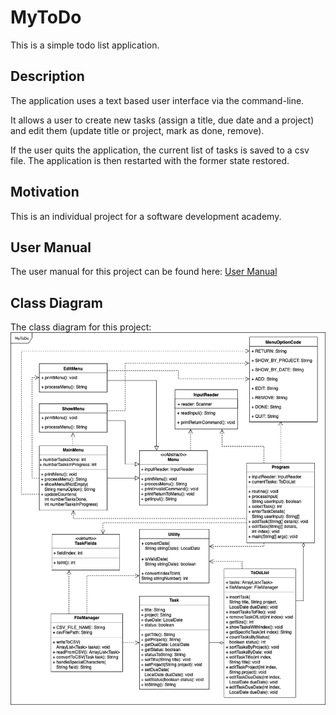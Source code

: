 # MyToDo
This is a simple todo list application.

## Description
The application uses a text based user interface via the command-line.

It allows a user to create new tasks (assign a title, due date and a project) and edit them (update title or project, mark as done, remove).

If the user quits the application, the current list of tasks is saved to a csv file. The application is then restarted with the former state restored.

## Motivation
This is an individual project for a software development academy.

## User Manual
The user manual for this project can be found here:
[User Manual](user_manual.md)

## Class Diagram
The class diagram for this project:
![Class Diagram](class_diagram.png?raw=true "Class Diagram")
